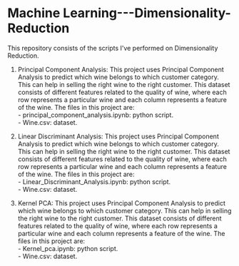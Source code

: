 # Machine Learning---Dimensionality-Reduction

This repository consists of the scripts I've performed on Dimensionality Reduction.   

1. Principal Component Analysis: This project uses Principal Component Analysis to predict which wine belongs to which customer category. This can 
                                  help in selling the right wine to the right customer. This dataset consists of different features related to the 
                                  quality of wine, where each row represents a particular wine and each column represents a feature of the wine. The 
                                  files in this project are:    
                                  - principal_component_analysis.ipynb: python script.    
                                  - Wine.csv: dataset.    
                                  
2. Linear Discriminant Analysis: This project uses Principal Component Analysis to predict which wine belongs to which customer category. This can 
                                  help in selling the right wine to the right customer. This dataset consists of different features related to the 
                                  quality of wine, where each row represents a particular wine and each column represents a feature of the wine. The 
                                  files in this project are:    
                                  - Linear_Discriminant_Analysis.ipynb: python script.    
                                  - Wine.csv: dataset.    
                                  
3. Kernel PCA: This project uses Principal Component Analysis to predict which wine belongs to which customer category. This can help in selling the 
                right wine to the right customer. This dataset consists of different features related to the quality of wine, where each row represents 
                a particular wine and each column represents a feature of the wine. The files in this project are:    
                - Kernel_pca.ipynb: python script.    
                - Wine.csv: dataset.

